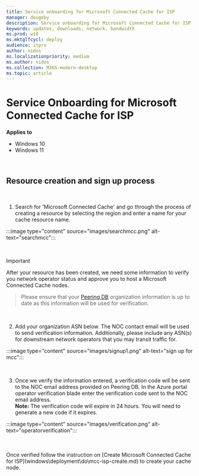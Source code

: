 ```yaml
---
title: Service onboarding for Microsoft Connected Cache for ISP
manager: dougeby
description: Service onboarding for Microsoft Connected Cache for ISP
keywords: updates, downloads, network, bandwidth
ms.prod: w10
ms.mktglfcycl: deploy
audience: itpro
author: nidos
ms.localizationpriority: medium
ms.author: nidos
ms.collection: M365-modern-desktop
ms.topic: article
---
```



# Service Onboarding for Microsoft Connected Cache for ISP

**Applies to**

- Windows 10
- Windows 11

<br/>

## Resource creation and sign up process  


<br/>

1. Search for 'Microsoft Connected Cache' and go through the process of creating a resource by selecting the region and enter a name for your cache resource name.  

:::image type="content" source="images/searchmcc.png" alt-text="searchmcc":::

<br/>

> [!IMPORTANT] 
After your resource has been created, we need some information to verify you network operator status and approve you to host a Microsoft Connected Cache nodes.  
> Please ensure that your [Peering DB](https://www.peeringdb.com/) organization information is up to date as this information will be used for verification.
 
<br/>

2. Add your organization ASN below. The NOC contact email will be used to send verification information. Additionally, please include any ASN(s) for downstream network operators that you may transit traffic for.  

:::image type="content" source="images/signup1.png" alt-text="sign up for mcc":::

<br/>

3.  Once we verify the information entered, a verification code will be sent to the NOC email address provided on Peering DB. In the Azure portal operator verification blade enter the verification code sent to the NOC email address.  
**Note:** The verification code will expire in 24 hours. You will need to generate a new code if it expires.  

:::image type="content" source="images/verification.png" alt-text="operatorverification":::

<br/>
<br/>
Once verified follow the instruction on [Create Microsoft Connected Cache for ISP](windows\deployment\do\mcc-isp-create.md) to create your cache node.
